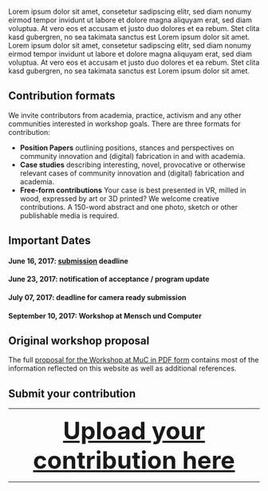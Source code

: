 Lorem ipsum dolor sit amet, consetetur sadipscing elitr, sed diam nonumy eirmod tempor invidunt ut labore et dolore magna aliquyam erat, sed diam voluptua. At vero eos et accusam et justo duo dolores et ea rebum. Stet clita kasd gubergren, no sea takimata sanctus est Lorem ipsum dolor sit amet. Lorem ipsum dolor sit amet, consetetur sadipscing elitr, sed diam nonumy eirmod tempor invidunt ut labore et dolore magna aliquyam erat, sed diam voluptua. At vero eos et accusam et justo duo dolores et ea rebum. Stet clita kasd gubergren, no sea takimata sanctus est Lorem ipsum dolor sit amet.

## Contribution formats

We invite contributors from academia, practice, activism and any other communities interested in workshop goals. There are three formats for contribution:

* **Position Papers** outlining positions, stances and perspectives on community innovation and (digital) fabrication in and with academia. 
* **Case studies** describing interesting, novel, provocative or otherwise relevant cases of community innovation and (digital) fabrication and academia. 
* **Free-form contributions** Your case is best presented in VR, milled in wood, expressed by art or 3D printed? We welcome creative contributions. A 150-word abstract and one photo, sketch or other publishable media is required. 



## Important Dates
#### June 16, 2017: [submission](/participate) deadline
#### June 23, 2017: notification of acceptance / program update
#### July 07, 2017: deadline for camera ready submission
#### September 10, 2017: Workshop at Mensch und Computer


## Original workshop proposal

The full [proposal for the Workshop at MuC in PDF form]() contains most of the information reflected on this website as well as additional references.

## Submit your contribution

----

__<a  href="https://script.google.com/macros/s/AKfycbwoTp4OFm2RB5BaLxw8E7CBn1W6mweqH_963oPWJDLIAGNtFjPt/exec" target="_blank" style=" display:block; width: 100%; text-align: center; font-size: 3rem;">Upload your contribution here</a>__

----
